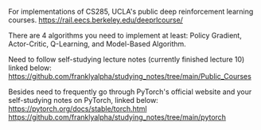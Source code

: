 For implementations of CS285, UCLA's public deep reinforcement learning courses. 
https://rail.eecs.berkeley.edu/deeprlcourse/

There are 4 algorithms you need to implement at least:
Policy Gradient, Actor-Critic, Q-Learning, and Model-Based Algorithm. 

Need to follow self-studying lecture notes (currently finished lecture 10) linked below: 
https://github.com/franklyalpha/studying_notes/tree/main/Public_Courses

Besides need to frequently go through PyTorch's official website and your self-studying notes on PyTorch, linked below: 
https://pytorch.org/docs/stable/torch.html
https://github.com/franklyalpha/studying_notes/tree/main/pytorch
